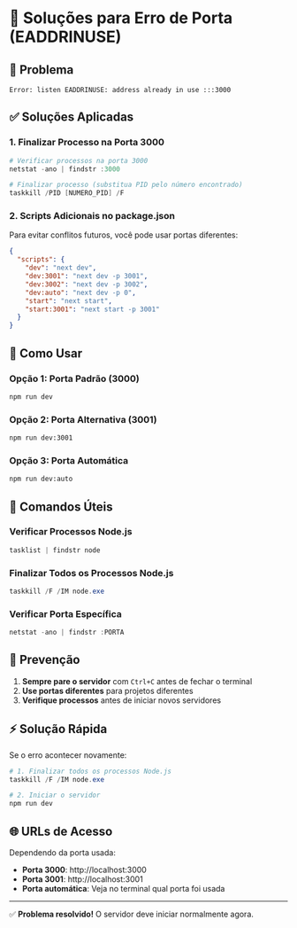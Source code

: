 # 🔧 Soluções para Erro de Porta (EADDRINUSE)

## 🚨 Problema
```
Error: listen EADDRINUSE: address already in use :::3000
```

## ✅ Soluções Aplicadas

### 1. Finalizar Processo na Porta 3000
```powershell
# Verificar processos na porta 3000
netstat -ano | findstr :3000

# Finalizar processo (substitua PID pelo número encontrado)
taskkill /PID [NUMERO_PID] /F
```

### 2. Scripts Adicionais no package.json

Para evitar conflitos futuros, você pode usar portas diferentes:

```json
{
  "scripts": {
    "dev": "next dev",
    "dev:3001": "next dev -p 3001",
    "dev:3002": "next dev -p 3002",
    "dev:auto": "next dev -p 0",
    "start": "next start",
    "start:3001": "next start -p 3001"
  }
}
```

## 🚀 Como Usar

### Opção 1: Porta Padrão (3000)
```bash
npm run dev
```

### Opção 2: Porta Alternativa (3001)
```bash
npm run dev:3001
```

### Opção 3: Porta Automática
```bash
npm run dev:auto
```

## 🔄 Comandos Úteis

### Verificar Processos Node.js
```powershell
tasklist | findstr node
```

### Finalizar Todos os Processos Node.js
```powershell
taskkill /F /IM node.exe
```

### Verificar Porta Específica
```powershell
netstat -ano | findstr :PORTA
```

## 🎯 Prevenção

1. **Sempre pare o servidor** com `Ctrl+C` antes de fechar o terminal
2. **Use portas diferentes** para projetos diferentes
3. **Verifique processos** antes de iniciar novos servidores

## ⚡ Solução Rápida

Se o erro acontecer novamente:

```powershell
# 1. Finalizar todos os processos Node.js
taskkill /F /IM node.exe

# 2. Iniciar o servidor
npm run dev
```

## 🌐 URLs de Acesso

Dependendo da porta usada:
- **Porta 3000**: http://localhost:3000
- **Porta 3001**: http://localhost:3001
- **Porta automática**: Veja no terminal qual porta foi usada

---

✅ **Problema resolvido!** O servidor deve iniciar normalmente agora.